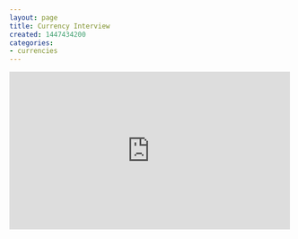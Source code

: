 ```yaml
---
layout: page
title: Currency Interview
created: 1447434200
categories:
- currencies
---
```

<iframe width="500" height="281" src="https://www.youtube.com/embed/zxL3bPVcMOY" frameborder="0" allowfullscreen></iframe>
